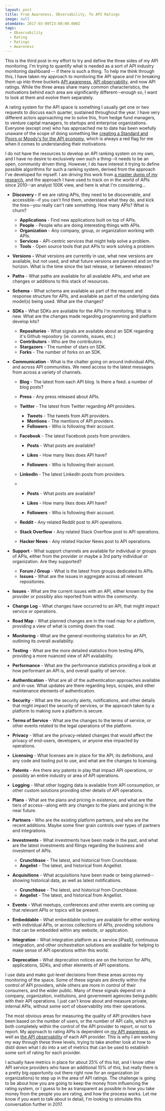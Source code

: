 ```yaml
---
layout: post
title: From Awareness, Observability, To API Ratings
image: null
atomdate: 2017-03-09T23:00:00.000Z
tags:
  - Observability
  - Rating
  - Ratings
  - Awareness
---
```

This is the third post in my effort to try and define the three sides of my API monitoring. I'm trying to quantify what is needed as a sort of API industry monitoring dashboard -- if there is such a thing. To help me think through this, I have taken my approach to monitoring the API space and I'm breaking them up into three buckets [API awareness](http://apievangelist.com/2017/02/16/trying-to-define-api-awareness/), [API observability](http://apievangelist.com/2017/02/28/a-checklist-for-api-observability/), and now API ratings. While the three areas share many common characteristics, the motivations behind each area are significantly different--enough so, I want to look at them and evolve them separately.

A rating system for the API space is something I usually get one or two requests to discuss each quarter, sustained throughout the year. I have very different actors approaching me to solve this, from hedge fund managers, to venture capital managers, to startups and enterprise organizations. Everyone (except one) who has approached me to date has been woefully unaware of the scope of doing something like [creating a Standard and Poors or Moody's for the API economy](http://apievangelist.com/2015/10/31/how-are-we-going-to-create-the-standard-and-poors-and-moodys-for-the-api-economy/), which is always a red flag for me when it comes to understanding their motivations.

I do not have the resources to develop an API ranking system on my own, and I have no desire to exclusively own such a thing--it needs to be an open, community driven thing. However, I do have interest it trying to define possible algorithms for such a ranking system, derived from the approach I've developed for myself. I am driving this work from [a master dump of my research,](http://apievangelist.com) and the approach I have used to track on in the world of APIs since 2010--an analyst 100K view, and here is what I'm considering...

*   **Discovery -** If we are rating APIs, they need to be discoverable, and accessible--if you can't find them, understand what they do, and kick the tires--you really can't rate something. How many APIs? What is churn?
    *   **Applications** - Find new applications built on top of APIs.
    *   **People** - People who are doing interesting things with APIs.
    *   **Organization** - Any company, group, or organization working with APIs.
    *   **Services** - API-centric services that might help solve a problem.
    *   **Tools** - Open source tools that put APIs to work solving a problem.
*   **Versions -** What versions are currently in use, what new versions are available, but not used, and what future versions are planned and on the horizon. What is the time since the last release, or between releases?
*   **Paths** - What paths are available for all available APIs, and what are changes or additions to this stack of resources.
*   **Schema** \- What schema are available as part of the request and response structure for APIs, and available as part of the underlying data model(s) being used. What are the changes?
*   **SDKs** - What SDKs are available for the APIs I'm monitoring. What is new. What are the changes made regarding programming and platform develop kits?
    *   **Repositories** - What signals are available about an SDK regarding it's Github repository (ie. commits, issues, etc.)
    *   **Contributors** - Who are the contributors.
    *   **Stargazers** - The number of stars on SDK.
    *   **Forks** - The number of forks on an SDK.
*   **Communication** - What is the chatter going on around individual APIs, and across API communities. We need access to the latest messages from across a variety of channels.
    
    *   **Blog** - The latest from each API blog. Is there a feed. a number of blog posts?
    *   **Press** - Any press released about APIs.
    *   **Twitter** - The latest from Twitter regarding API providers.
        *   **Tweets** - The tweets from API providers.
        *   **Mentions** - The mentions of API providers.
        *   **Followers** - Who is following their account.
    *   **Facebook** - The latest Facebook posts from providers.
        
        *   **Posts** - What posts are available?
        *   **Likes** - How many likes does API have?
        
        *   **Followers** - Who is following their account.
    *   **LinkedIn** - The latest LinkedIn posts from providers.
    
    *    
        *   **Posts** - What posts are available?
        *   **Likes** - How many likes does API have?
            
        *   **Followers** - Who is following their account.
    
    *   **Reddit** - Any related Reddit post to API operations.
    *   **Stack Overflow** - Any related Stack Overflow post to API operations.
    *   **Hacker News** - Any related Hacker News post to API operations.
*   **Support** - What support channels are available for individual or groups of APIs, either from the provider or maybe a 3rd party individual or organization. Are they supported?
    *   **Forum / Group** \- What is the latest from groups dedicated to APIs.
    *   **Issues** - What are the issues in aggregate across all relevant repositories.
*   **Issues** - What are the current issues with an API, either known by the provider or possibly also reported from within the community.
*   **Change Log** \- What changes have occurred to an API, that might impact service or operations.
*   **Road Map** - What planned changes are in the road map for a platform, providing a view of what is coming down the road.
*   **Monitoring** - What are the general monitoring statistics for an API, outlining its overall availability.
*   **Testing** - What are the more detailed statistics from testing APIs, providing a more nuanced view of API availability.
*   **Performance** - What are the performance statistics providing a look at how performant an API is, and overall quality of service.
*   **Authentication** - What are all of the authentication approaches available and in-use. What updates are there regarding keys, scopes, and other maintenance elements of authentication.
*   **Security** - What are the security alerts, notifications, and other details that might impact the security of services, or the approach taken by a platform to making sure a platform is secure.
*   **Terms of Service** \- What are the changes to the terms of service, or other events related to the legal operations of the platform.
*   **Privacy** - What are the privacy-related changes that would affect the privacy of end-users, developers, or anyone else impacted by operations.
*   **Licensing** - What licenses are in place for the API, its definitions, and any code and tooling put to use, and what are the changes to licensing.
*   **Patents** - Are there any patents in play that impact API operations, or possibly an entire industry or area of API operations.
*   **Logging** - What other logging data is available from API consumption, or other custom solutions providing other details of API operations.
*   **Plans** - What are the plans and pricing in existence, and what are the tiers of access--along with any changes to the plans and pricing in the near future.
*   **Partners** - Who are the existing platform partners, and who are the recent additions. Maybe some finer grain controls over types of partners and integrations.
*   **Investments** - What investments have been made in the past, and what are the latest investments and filings regarding the business and investment of APIs.
    *   **Crunchbase** - The latest, and historical from Crunchbase.
    *   **Angelist** - The latest, and historical from Angellist.
*   **Acquisitions** - What acquisitions have been made or being planned--showing historical data, as well as latest notifications.
    *   **Crunchbase** - The latest, and historical from Crunchbase.
    *   **Angelist** - The latest, and historical from Angellist.
*   **Events** - What meetups, conferences and other events are coming up that relevant APIs or topics will be present.
*   **Embeddable** - What embeddable tooling are available for either working with individual APIs, or across collections of APIs, providing solutions that can be embedded within any website, or application.
*   **Integration** - What integration platform as a service (iPaaS), continuous integration, and other orchestration solutions are available for helping to make sense of API operations within this world.
*   **Deprecation** - What deprecation notices are on the horizon for APIs, applications, SDKs, and other elements of API operations.

I use data and make gut-level decisions from these areas across my monitoring of the space. Some of these signals are directly within the control of API providers, while others are more in control of their consumers, and the wider public. Many of these signals depend on a company, organization, institutions, and government agencies being public with their API operations. I just can't know about and measure private, internal APIs, without some sort of observability into their operations.

The most obvious areas for measuring the quality of API providers have been based on the number of users, or the number of API calls, which are both completely within the control of the API provider to report, or not to report. My approach to rating APIs is dependent on [my API awareness](http://apievangelist.com/2017/02/16/trying-to-define-api-awareness/), as well as [the API observability](http://apievangelist.com/2017/02/28/a-checklist-for-api-observability/) of each API provider. This is why I am working my way through these three levels, trying to take another look at how to distil down what I do into a set of metrics that can be used to establish some sort of rating for each provider.

I actually have metrics in place for about 25% of this list, and I know other API service providers who have an additional 10% of this, but really there is a pretty big opportunity out there right now for an organization (or organizations) to step up in the area of API ratings. The challenge is going to be about how you are going to keep the money from influencing the rating system, or I guess to be as transparent as possible in how you take money from the people you are rating, and how the process works. Let me know if you want to talk about in detail, I'm looking to stimulate this conversation further in 2017.